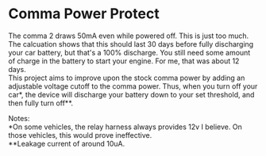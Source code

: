 # Comma Power Protect
The comma 2 draws 50mA even while powered off. This is just too much. The calcuation shows that this should last 30 days before fully discharging your car battery, but that's a 100% discharge. You still need some amount of charge in the battery to start your engine. For me, that was about 12 days.  
This project aims to improve upon the stock comma power by adding an adjustable voltage cutoff to the comma power. Thus, when you turn off your car*, the device will discharge your battery down to your set threshold, and then fully turn off**.  
  
Notes:  
\*On some vehicles, the relay harness always provides 12v I believe. On those vehicles, this would prove ineffective.  
\**Leakage current of around 10uA.